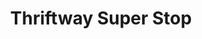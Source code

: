 ---
title: "Thriftway Super Stop"
url: /butte/thriftway-super-stop-harrison-avenue/
shop: convenience
---